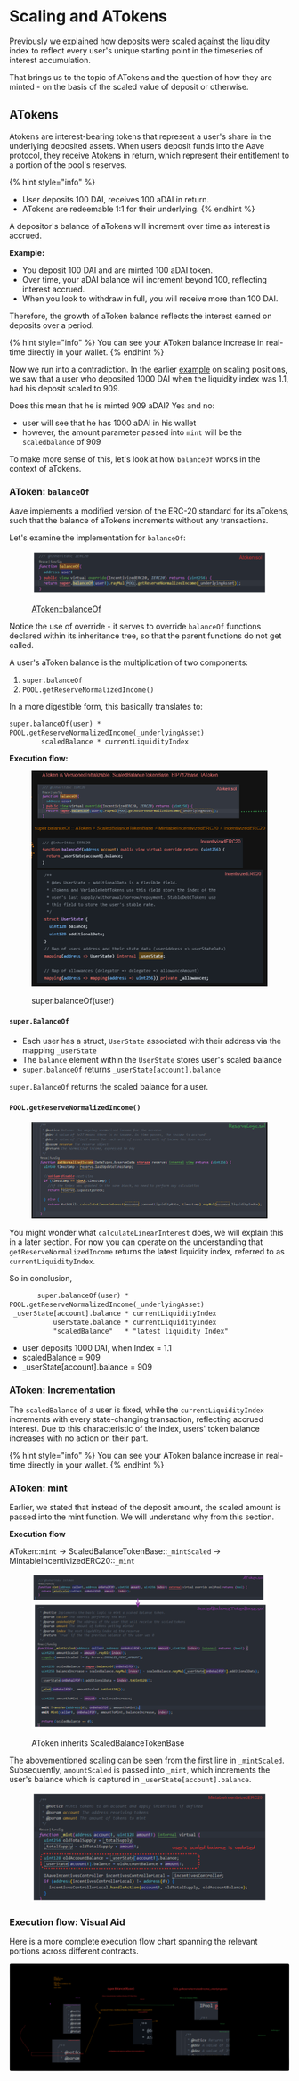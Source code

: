 # Scaling and ATokens

Previously we explained how deposits were scaled against the liquidity index to reflect every user's unique starting point in the timeseries of interest accumulation.

That brings us to the topic of ATokens and the question of how they are minted - on the basis of the scaled value of deposit or otherwise.

## ATokens

Atokens are interest-bearing tokens that represent a user's share in the underlying deposited assets. When users deposit funds into the Aave protocol, they receive Atokens in return, which represent their entitlement to a portion of the pool's reserves.

{% hint style="info" %}
* User deposits 100 DAI, receives 100 aDAI in return. &#x20;
* ATokens are redeemable 1:1 for their underlying.
{% endhint %}

A depositor's balance of aTokens will increment over time as interest is accrued.&#x20;

**Example:**

* You deposit 100 DAI and are minted 100 aDAI token.&#x20;
* Over time, your aDAI balance will increment beyond 100, reflecting interest accrued.
* When you look to withdraw in full, you will receive more than 100 DAI.

Therefore, the growth of aToken balance reflects the interest earned on deposits over a period.

{% hint style="info" %}
You can see your AToken balance increase in real-time directly in your wallet.
{% endhint %}

Now we run into a contradiction. In the earlier [example](on-indexes/#scaling-positions) on scaling positions, we saw that a user who deposited 1000 DAI when the liquidity index was 1.1, had his deposit scaled to 909.

Does this mean that he is minted 909 aDAI? Yes and no:

* user will see that he has 1000 aDAI in his wallet
* however, the amount parameter passed into `mint` will be the `scaledbalance` of 909

To make more sense of this, let's look at how `balanceOf` works in the context of aTokens.

### AToken: `balanceOf`

Aave implements a modified version of the ERC-20 standard for its aTokens, such that the balance of aTokens increments without any transactions.&#x20;

Let's examine the implementation for `balanceOf`:

<figure><img src=".gitbook/assets/image (125).png" alt=""><figcaption><p><a href="https://github.com/aave/aave-v3-core/blob/29ff9b9f89af7cd8255231bc5faf26c3ce0fb7ce/contracts/protocol/tokenization/AToken.sol#L128">AToken::balanceOf</a></p></figcaption></figure>

Notice the use of override - it serves to override `balanceOf` functions declared within its inheritance tree, so that the parent functions do not get called.&#x20;

A user's aToken balance is the multiplication of two components:

1. `super.balanceOf`&#x20;
2. `POOL.getReserveNormalizedIncome()`

In a more digestible form, this basically translates to:

```solidity
super.balanceOf(user) * POOL.getReserveNormalizedIncome(_underlyingAsset)
        scaledBalance * currentLiquidityIndex
```

**Execution flow:**&#x20;

<figure><img src=".gitbook/assets/image (151).png" alt=""><figcaption><p>super.balanceOf(user)</p></figcaption></figure>

#### `super.BalanceOf`&#x20;

* Each user has a struct, `UserState` associated with their address via the mapping `_userState`
* The `balance` element within the `UserState` stores user's scaled balance&#x20;
* `super.balanceOf` returns `_userState[account].balance`

`super.BalanceOf` returns the scaled balance for a user.

#### `POOL.getReserveNormalizedIncome()`

<figure><img src=".gitbook/assets/image (21).png" alt=""><figcaption></figcaption></figure>

You might wonder what `calculateLinearInterest` does, we will explain this in a later section. For now you can operate on the understanding that `getReserveNormalizedIncome` returns the latest liquidity index, referred to as `currentLiquidityIndex`.&#x20;

So in conclusion,

```solidity
       super.balanceOf(user) * POOL.getReserveNormalizedIncome(_underlyingAsset)
 _userState[account].balance * currentLiquidityIndex
           userState.balance * currentLiquidityIndex
           "scaledBalance"   * "latest liquidity Index"
```

* user deposits 1000 DAI, when Index = 1.1
* scaledBalance = 909
* \_userState\[account].balance = 909

### AToken: Incrementation

The `scaledBalance` of a user is fixed, while the `currentLiquidityIndex` increments with every state-changing transaction, reflecting accrued interest. Due to this characteristic of the index, users' token balance increases with no action on their part.

{% hint style="info" %}
You can see your AToken balance increase in real-time directly in your wallet.
{% endhint %}

### AToken: mint

Earlier, we stated that instead of the deposit amount, the scaled amount is passed into the mint function. We will understand why from this section.&#x20;

**Execution flow**

AToken::`mint` -> ScaledBalanceTokenBase::`_mintScaled` ->  MintableIncentivizedERC20::`_mint`

<figure><img src=".gitbook/assets/image (13).png" alt=""><figcaption><p>AToken inherits ScaledBalanceTokenBase</p></figcaption></figure>

The abovementioned scaling can be seen from the first line in `_mintScaled`. Subsequently, `amountScaled` is passed into `_mint`, which increments the user's balance which is captured in `_userState[account].balance`.

<figure><img src=".gitbook/assets/image (99).png" alt=""><figcaption></figcaption></figure>

### Execution flow: Visual Aid

Here is a more complete execution flow chart spanning the relevant portions across different contracts.

<img src=".gitbook/assets/file.excalidraw (20).svg" alt="" class="gitbook-drawing">
